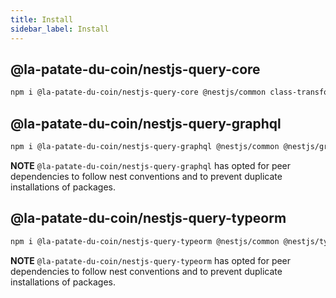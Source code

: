 ```yaml
---
title: Install
sidebar_label: Install
---
```


## @la-patate-du-coin/nestjs-query-core

```sh
npm i @la-patate-du-coin/nestjs-query-core @nestjs/common class-transformer
```

## @la-patate-du-coin/nestjs-query-graphql

```sh
npm i @la-patate-du-coin/nestjs-query-graphql @nestjs/common @nestjs/graphql graphql graphql-subscriptions class-transformer class-validator dataloader
```

**NOTE** `@la-patate-du-coin/nestjs-query-graphql` has opted for peer dependencies to follow nest conventions and to prevent duplicate installations of packages.

## @la-patate-du-coin/nestjs-query-typeorm

```sh
npm i @la-patate-du-coin/nestjs-query-typeorm @nestjs/common @nestjs/typeorm class-transformer typeorm
```

**NOTE** `@la-patate-du-coin/nestjs-query-typeorm` has opted for peer dependencies to follow nest conventions and to prevent duplicate installations of packages.
